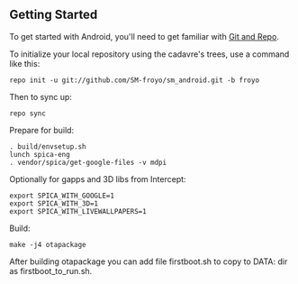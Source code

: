 Getting Started
---------------

To get started with Android, you'll need to get
familiar with [Git and Repo](http://source.android.com/download/using-repo).

To initialize your local repository using the cadavre's trees, use a command like this:

    repo init -u git://github.com/SM-froyo/sm_android.git -b froyo

Then to sync up:

    repo sync

Prepare for build:

    . build/envsetup.sh
    lunch spica-eng
    . vendor/spica/get-google-files -v mdpi

Optionally for gapps and 3D libs from Intercept:

    export SPICA_WITH_GOOGLE=1
    export SPICA_WITH_3D=1
    export SPICA_WITH_LIVEWALLPAPERS=1

Build:

    make -j4 otapackage

After building otapackage you can add file firstboot.sh to copy to DATA: dir as firstboot_to_run.sh.